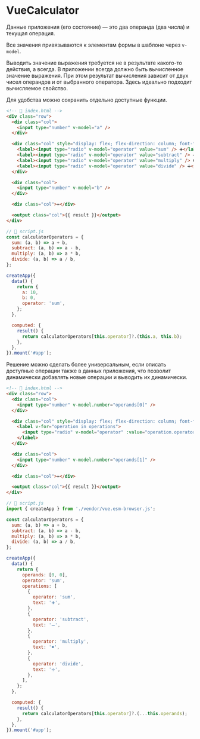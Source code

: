 # VueCalculator

Данные приложения (его состояние) — это два операнда (два числа) и текущая операция.

Все значения привязываются к элементам формы в шаблоне через `v-model`.

Выводить значение выражения требуется не в результате какого-то действия, а всегда. В приложении всегда должно быть
вычисленное значение выражения. При этом результат вычисления зависит от двух чисел операндов и от выбранного оператора.
Здесь идеально подходит вычисляемое свойство.

Для удобства можно сохранить отдельно доступные функции.

```html
<!-- 📁 index.html -->
<div class="row">
  <div class="col">
    <input type="number" v-model="a" />
  </div>

  <div class="col" style="display: flex; flex-direction: column; font-family: emoji">
    <label><input type="radio" v-model="operator" value="sum" /> ➕</label>
    <label><input type="radio" v-model="operator" value="subtract" /> ➖</label>
    <label><input type="radio" v-model="operator" value="multiply" /> ✖</label>
    <label><input type="radio" v-model="operator" value="divide" /> ➗</label>
  </div>

  <div class="col">
    <input type="number" v-model="b" />
  </div>

  <div class="col">=</div>

  <output class="col">{{ result }}</output>
</div>
```

```javascript
// 📁 script.js
const calculatorOperators = {
  sum: (a, b) => a + b,
  subtract: (a, b) => a - b,
  multiply: (a, b) => a * b,
  divide: (a, b) => a / b,
};

createApp({
  data() {
    return {
      a: 10,
      b: 0,
      operator: 'sum',
    };
  },

  computed: {
    result() {
      return calculatorOperators[this.operator]?.(this.a, this.b);
    },
  },
}).mount('#app');
```

Решение можно сделать более универсальным, если описать доступные операции также в данных приложения, что позволит
динамически добавлять новые операции и выводить их динамически.

```html
<!-- 📁 index.html -->
<div class="row">
  <div class="col">
    <input type="number" v-model.number="operands[0]" />
  </div>

  <div class="col" style="display: flex; flex-direction: column; font-family: emoji">
    <label v-for="operation in operations">
      <input type="radio" v-model="operator" :value="operation.operator" /> {{ operation.text }}
    </label>
  </div>

  <div class="col">
    <input type="number" v-model.number="operands[1]" />
  </div>

  <div class="col">=</div>

  <output class="col">{{ result }}</output>
</div>
```

```javascript
// 📁 script.js
import { createApp } from './vendor/vue.esm-browser.js';

const calculatorOperators = {
  sum: (a, b) => a + b,
  subtract: (a, b) => a - b,
  multiply: (a, b) => a * b,
  divide: (a, b) => a / b,
};

createApp({
  data() {
    return {
      operands: [0, 0],
      operator: 'sum',
      operations: [
        {
          operator: 'sum',
          text: '➕',
        },
        {
          operator: 'subtract',
          text: '➖',
        },
        {
          operator: 'multiply',
          text: '✖',
        },
        {
          operator: 'divide',
          text: '➗',
        },
      ],
    };
  },

  computed: {
    result() {
      return calculatorOperators[this.operator]?.(...this.operands);
    },
  },
}).mount('#app');
```
